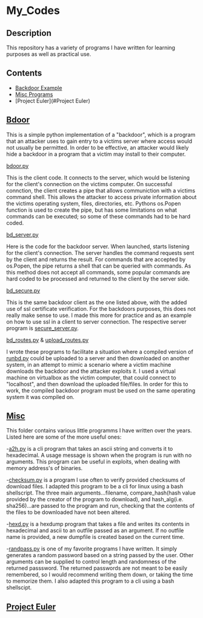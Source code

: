# My_Codes

Description
----
This repository has a variety of programs I have written for learning purposes as well
as practical use. 

Contents
----
- [Backdoor Example](#Bdoor)
- [Misc Programs](#Misc)
- [Project Euler](#Project Euler)


[Bdoor](bdoor/)
----
This is a simple python implementation of a "backdoor", which is a program that an attacker
uses to gain entry to a victims server where access would not usually be permitted. In order to be effective, 
an attacker would likely hide a backdoor in a program that a victim may install to their computer.

[bdoor.py](bdoor/bdoor.py)

This is the client code. It connects to the server, which would be listening for the client's connection on the 
victims computer. On successful connction, the client creates a pipe that allows communiction with a victims command
shell. This allows the attacker to access private information about the victims operating system, files, directories, etc.
Pythons os.Popen function is used to create the pipe, but has some limitations on what commands can be executed; so some
of these commands had to be hard coded.

[bd_server.py](bdoor/bd_server.py)

Here is the code for the backdoor server. When launched, starts listening for the client's connection. The server handles
the command requests sent by the client and returns the result. For commands that are accepted by os.Popen, the pipe returns a 
shell that can be queried with commands. As this method does not accept all commands, some popular commands are hard coded
to be processed and returned to the client by the server side. 

[bd_secure.py](bdoor/bd_secure.py)

This is the same backdoor client as the one listed above, with the added use of ssl certificate verification. For the backdoors
purposes, this does not really make sense to use. I made this more for practice and as an example on how to use ssl in a client
to server connection. The respective server program is [secure_server.py](bdoor/secure_server.py).

[bd_routes.py](bdoor/bd_routes.py) & [upload_routes.py](bdoor/upload_routes.py)

I wrote these programs to facilitate a situation where a compiled version of [runbd.py](bdoor/runbd.py) could be uploaded
to a server and then downloaded on another system, in an attempt to mimic a scenario where a victim machine downloads the 
backdoor and the attacker exploits it. I used a virtual machine on virtualbox as the victim computer, that could connect to
"localhost", and then download the uploaded file/files. In order for this to work, the compiled backdoor program must be used 
on the same operating system it was compiled on. 

[Misc](misc/)
----
This folder contains various little programms I have written over the years. Listed here are some of the more useful ones:

-[a2h.py](misc/a2h.py) is a cli program that takes an ascii string and converts it to hexadecimal. A usage message
is shown when the program is run with no arguments. This program can be useful in exploits, when dealing with memory
address's of binaries.
 
-[checksum.py](misc/checksum.py) is a program I use often to verify provided checksums of download files. I adapted
this program to be a cli for linux using a bash shellscript. The three main arguments...filename, compare_hash(hash value provided by
the creator of the program to download), and hash_alg(i.e. sha256)...are passed to the program and run, checking that the contents
of the files to be downloaded have not been altered.

-[hexd.py](misc/hexd.py) is a hexdump program that takes a file and writes its contents in hexadecimal and ascii to
an outfile passed as an argument. If no outfile name is provided, a new dumpfile is created based on the current time.

-[randpass.py](misc/randpass.py) is one of my favorite programs I have written. It simply generates a random password
based on a string passed by the user. Other arguments can be supplied to control length and randomness of the returned
passsword. The returned passwords are not meant to be easily remembered, so I would recommend writing them down, or taking
the time to memorize them. I also adapted this program to a cli using a bash shellscipt.

[Project Euler](project_euler/)
----

